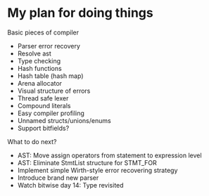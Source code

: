 # My plan for doing things

Basic pieces of compiler
- Parser error recovery
- Resolve ast
- Type checking
- Hash functions
- Hash table (hash map)
- Arena allocator
- Visual structure of errors
- Thread safe lexer
- Compound literals
- Easy compiler profiling
- Unnamed structs/unions/enums
- Support bitfields?

What to do next?
- AST: Move assign operators from statement to expression level
- AST: Eliminate StmtList structure for STMT_FOR
- Implement simple Wirth-style error recovering strategy
- Introduce brand new parser
- Watch bitwise day 14: Type revisited
